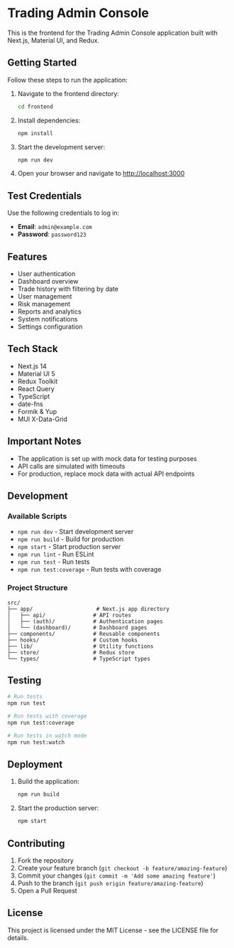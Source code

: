 # Trading Admin Console

This is the frontend for the Trading Admin Console application built with Next.js, Material UI, and Redux.

## Getting Started

Follow these steps to run the application:

1. Navigate to the frontend directory:
   ```bash
   cd frontend
   ```

2. Install dependencies:
   ```bash
   npm install
   ```

3. Start the development server:
   ```bash
   npm run dev
   ```

4. Open your browser and navigate to [http://localhost:3000](http://localhost:3000)

## Test Credentials

Use the following credentials to log in:

- **Email**: `admin@example.com`
- **Password**: `password123`

## Features

- User authentication
- Dashboard overview
- Trade history with filtering by date
- User management
- Risk management
- Reports and analytics
- System notifications
- Settings configuration

## Tech Stack

- Next.js 14
- Material UI 5
- Redux Toolkit
- React Query
- TypeScript
- date-fns
- Formik & Yup
- MUI X-Data-Grid

## Important Notes

- The application is set up with mock data for testing purposes
- API calls are simulated with timeouts
- For production, replace mock data with actual API endpoints

## Development

### Available Scripts

- `npm run dev` - Start development server
- `npm run build` - Build for production
- `npm start` - Start production server
- `npm run lint` - Run ESLint
- `npm run test` - Run tests
- `npm run test:coverage` - Run tests with coverage

### Project Structure

```
src/
├── app/                    # Next.js app directory
│   ├── api/               # API routes
│   ├── (auth)/            # Authentication pages
│   └── (dashboard)/       # Dashboard pages
├── components/            # Reusable components
├── hooks/                 # Custom hooks
├── lib/                   # Utility functions
├── store/                 # Redux store
└── types/                 # TypeScript types
```

## Testing

```bash
# Run tests
npm run test

# Run tests with coverage
npm run test:coverage

# Run tests in watch mode
npm run test:watch
```

## Deployment

1. Build the application:
   ```bash
   npm run build
   ```

2. Start the production server:
   ```bash
   npm start
   ```

## Contributing

1. Fork the repository
2. Create your feature branch (`git checkout -b feature/amazing-feature`)
3. Commit your changes (`git commit -m 'Add some amazing feature'`)
4. Push to the branch (`git push origin feature/amazing-feature`)
5. Open a Pull Request

## License

This project is licensed under the MIT License - see the LICENSE file for details. 
